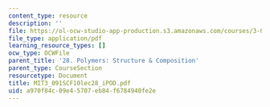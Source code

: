 ```yaml
---
content_type: resource
description: ''
file: https://ol-ocw-studio-app-production.s3.amazonaws.com/courses/3-091sc-introduction-to-solid-state-chemistry-fall-2010/a970f84c09e45707eb84f6784940fe2e_MIT3_091SCF10lec28_iPOD.pdf
file_type: application/pdf
learning_resource_types: []
ocw_type: OCWFile
parent_title: '28. Polymers: Structure & Composition'
parent_type: CourseSection
resourcetype: Document
title: MIT3_091SCF10lec28_iPOD.pdf
uid: a970f84c-09e4-5707-eb84-f6784940fe2e
---
```

